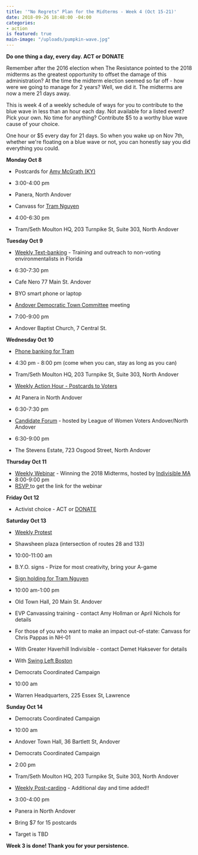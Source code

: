 ```yaml
---
title: '"No Regrets" Plan for the Midterms - Week 4 (Oct 15-21)'
date: 2018-09-26 18:48:00 -04:00
categories:
- action
is featured: true
main-image: "/uploads/pumpkin-wave.jpg"
---
```


**Do one thing a day, every day. ACT or DONATE**

Remember after the 2016 election when The Resistance pointed to the 2018 midterms as the greatest opportunity to offset the damage of this administration? At the time the midterm election seemed so far off - how were we going to manage for 2 years? Well, we did it. The midterms are now a mere 21 days away.

This is week 4 of a weekly schedule of ways for you to contribute to the blue wave in less than an hour each day. Not available for a listed event? Pick your own. No time for anything? Contribute $5 to a worthy blue wave cause of your choice.

One hour or $5 every day for 21 days. So when you wake up on Nov 7th, whether we're floating on a blue wave or not, you can honestly say you did everything you could.  

**Monday Oct 8**
* Postcards for [Amy McGrath (KY)](https://bit.ly/2yswSZx)
* 3:00-4:00 pm
* Panera, North Andover

* Canvass for [Tram Nguyen](https://votetram.com/get-involved/)
* 4:00-6:30 pm
* Tram/Seth Moulton HQ, 203 Turnpike St, Suite 303, North Andover

**Tuesday Oct 9**
* [Weekly Text-banking](https://bit.ly/2ItgDjy) - Training and outreach to non-voting environmentalists in Florida 
* 6:30-7:30 pm
* Cafe Nero 77 Main St. Andover
* BYO smart phone or laptop

* [Andover Democratic Town Committee](http://www.andoverdemocrats.org/) meeting
* 7:00-9:00 pm
* Andover Baptist Church, 7 Central St.

**Wednesday Oct 10**
* [Phone banking for Tram](https://bit.ly/2C6d8y9)
* 4:30 pm - 8:00 pm (come when you can, stay as long as you can)
* Tram/Seth Moulton HQ, 203 Turnpike St, Suite 303, North Andover

* [Weekly Action Hour - Postcards to Voters](https://bit.ly/2JSX4QO)
* At Panera in North Andover
* 6:30-7:30 pm

* [Candidate Forum](https://bit.ly/2REoY8k) - hosted by League of Women Voters Andover/North Andover
* 6:30-9:00 pm
* The Stevens Estate, 723 Osgood Street, North Andover

**Thursday Oct 11**
* [Weekly Webinar](https://bit.ly/2OfH5Db) - Winning the 2018 Midterms, hosted by [Indivisible MA](https://www.indivisible-ma.org/)
* 8:00-9:00 pm
* [RSVP ](https://bit.ly/2IKikcp)to get the link for the webinar

**Friday Oct 12**
* Activist choice - ACT or [DONATE](https://bit.ly/2C6slPQ)

**Saturday Oct 13**
* [Weekly Protest](https://bit.ly/2LOHo2I)
* Shawsheen plaza (intersection of routes 28 and 133)
* 10:00-11:00 am
* B.Y.O. signs - Prize for most creativity, bring your A-game

* [Sign holding for Tram Nguyen](https://bit.ly/2IMO6Wq)
* 10:00 am-1:00 pm
* Old Town Hall, 20 Main St. Andover

* EVP Canvassing training - contact Amy Hollman or April Nichols for details

* For those of you who want to make an impact out-of-state: Canvass for Chris Pappas in NH-01 
* With Greater Haverhill Indivisible - contact Demet Haksever for details
* With [Swing Left Boston](https://bit.ly/2pJ7x9B)

* Democrats Coordinated Campaign
* 10:00 am
* Warren Headquarters, 225 Essex St, Lawrence
 
**Sunday Oct 14**
* Democrats Coordinated Campaign
* 10:00 am
* Andover Town Hall, 36 Bartlett St, Andover

* Democrats Coordinated Campaign
* 2:00 pm
* Tram/Seth Moulton HQ, 203 Turnpike St, Suite 303, North Andover

* [Weekly Post-carding](https://bit.ly/2pKR9Wp) - Additional day and time added!!
* 3:00-4:00 pm
* Panera in North Andover
* Bring $7 for 15 postcards
* Target is TBD

**Week 3 is done! Thank you for your persistence.**